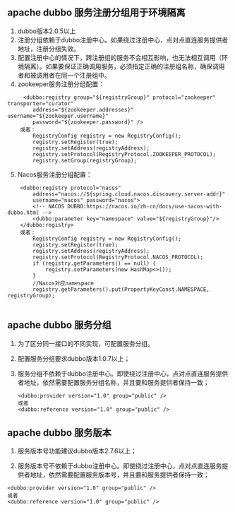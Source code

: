 ## apache dubbo 服务注册分组用于环境隔离

1. dubbo版本2.0.5以上
2. 注册分组依赖于dubbo注册中心。如果绕过注册中心，点对点直连服务提供者地址，注册分组失效。
3. 配置注册中心的情况下，跨注册组的服务不会相互影响，也无法相互调用（环境隔离）。如果要保证正确调用服务，必须指定正确的注册组名称，确保调用者和被调用者在同一个注册组中。
4.  zookeeper服务注册分组配置：

```
	 <dubbo:registry group="${registryGroup}" protocol="zookeeper" transporter="curator" 
		address="${zookeeper.addresses}" username="${zookeeper.username}" 
		password="${zookeeper.password}" />
	或者：
		RegistryConfig registry = new RegistryConfig();
		registry.setRegister(true);
		registry.setAddress(registryAddress);
		registry.setProtocol(RegistryProtocol.ZOOKEEPER_PROTOCOL);
		registry.setGroup(registryGroup);
```

5. Nacos服务注册分组配置：

```
	<dubbo:registry protocol="nacos"
		address="nacos://${spring.cloud.nacos.discovery.server-addr}"
		username="nacos" password="nacos">
		<!-- NACOS DUBBO:https://nacos.io/zh-cn/docs/use-nacos-with-dubbo.html -->
		<dubbo:parameter key="namespace" value="${registryGroup}"/>
	</dubbo:registry>
	或者：
		RegistryConfig registry = new RegistryConfig();
		registry.setRegister(true);
		registry.setAddress(registryAddress);
		registry.setProtocol(RegistryProtocol.NACOS_PROTOCOL);
		if (registry.getParameters() == null) {
			registry.setParameters(new HashMap<>());
		}
		//Nacos对应namespace
		registry.getParameters().put(PropertyKeyConst.NAMESPACE, registryGroup);
	
```

## apache dubbo 服务分组

1. 为了区分同一接口的不同实现，可配置服务分组。

2. 配置服务分组要求dubbo版本1.0.7以上； 

3. 服务分组不依赖于dubbo注册中心。即使绕过注册中心，点对点直连服务提供者地址，依然需要配置服务分组名称，并且要和服务提供者保持一致；

   ```
   <dubbo:provider version="1.0" group="public" />
   或者
   <dubbo:reference version="1.0" group="public" />
   ```

   

## apache dubbo 服务版本

1. 服务版本号功能建议dubbo版本2.7.6以上；

2.  服务版本号不依赖于dubbo注册中心。即使绕过注册中心，点对点直连服务提供者地址，依然需要配置服务版本号，并且要和服务提供者保持一致；

   ```
   <dubbo:provider version="1.0" group="public" />
   或者
   <dubbo:reference version="1.0" group="public" />
   ```

   